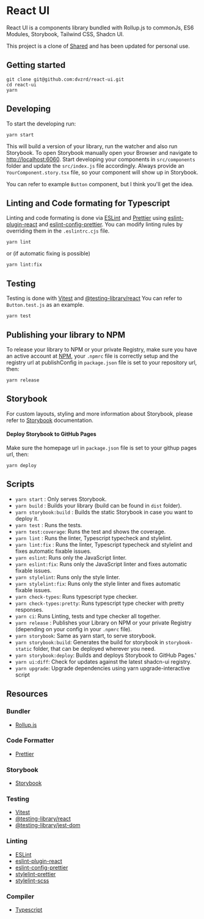 # React UI

React UI is a components library bundled with Rollup.js to commonJs, ES6 Modules, Storybook, Tailwind CSS, Shadcn UI.

This project is a clone of [Shared](https://github.com/behzadam/shared) and has been updated for personal use.

## Getting started

```
git clone git@github.com:dvzrd/react-ui.git
cd react-ui
yarn
```

## Developing

To start the developing run:

```
yarn start
```

This will build a version of your library, run the watcher and also run Storybook.
To open Storybook manually open your Browser and navigate to [http://localhost:6060](http://localhost:6060).
Start developing your components in `src/components` folder and update the `src/index.js` file accordingly.
Always provide an `YourComponent.story.tsx` file, so your component will show up in Storybook.

You can refer to example `Button` component, but I think you'll get the idea.

## Linting and Code formating for Typescript

Linting and code formating is done via [ESLint](https://eslint.org/) and [Prettier](https://prettier.io/) using [eslint-plugin-react](https://www.npmjs.com/package/eslint-plugin-react) and
[eslint-config-prettier](https://github.com/prettier/eslint-config-prettier).
You can modify linting rules by overriding them in the `.eslintrc.cjs` file.

```
yarn lint
```

or (if automatic fixing is possible)

```
yarn lint:fix
```

## Testing

Testing is done with [Vitest](https://vitest.dev/) and [@testing-library/react](https://testing-library.com/docs/react-testing-library/intro/)
You can refer to `Button.test.js` as an example.

```
yarn test
```

## Publishing your library to NPM

To release your library to NPM or your private Registry, make sure you have an active account at [NPM](https://www.npmjs.com/), your `.npmrc` file is correctly setup and the registry url at publishConfig in `package.json` file is set to your repository url, then:

```
yarn release
```

## Storybook

For custom layouts, styling and more information about Storybook, please refer to [Storybook](https://storybook.js.org/basics/writing-stories/) documentation.

#### Deploy Storybook to GitHub Pages

Make sure the homepage url in `package.json` file is set to your githup pages url, then:

```
yarn deploy
```

## Scripts

- `yarn start` : Only serves Storybook.
- `yarn build` : Builds your library (build can be found in `dist` folder).
- `yarn storybook:build` : Builds the static Storybook in case you want to deploy it.
- `yarn test` : Runs the tests.
- `yarn test:coverage`: Runs the test and shows the coverage.
- `yarn lint` : Runs the linter, Typescript typecheck and stylelint.
- `yarn lint:fix` : Runs the linter, Typescript typecheck and stylelint and fixes automatic fixable issues.
- `yarn eslint`: Runs only the JavaScript linter.
- `yarn eslint:fix`: Runs only the JavaScript linter and fixes automatic fixable issues.
- `yarn stylelint`: Runs only the style linter.
- `yarn stylelint:fix`: Runs only the style linter and fixes automatic fixable issues.
- `yarn check-types`: Runs typescript type checker.
- `yarn check-types:pretty`: Runs typescript type checker with pretty responses.
- `yarn ci`: Runs Linting, tests and type checker all together.
- `yarn release` : Publishes your Library on NPM or your private Registry (depending on your config in your `.npmrc` file).
- `yarn storybook`: Same as yarn start, to serve storybook.
- `yarn storybook:build`: Generates the build for storybook in `storybook-static` folder, that can be deployed wherever you need.
- `yarn storybook:deploy`: Builds and deploys Storybook to GitHub Pages.'
- `yarn ui:diff`: Check for updates against the latest shadcn-ui registry.
- `yarn upgrade`: Upgrade dependencies using yarn upgrade-interactive script

## Resources

### Bundler

- [Rollup.js](https://rollupjs.org/guide/en)

### Code Formatter

- [Prettier](https://prettier.io/)

### Storybook

- [Storybook](https://storybook.js.org/)

### Testing

- [Vitest](https://vitest.dev/)
- [@testing-library/react](https://testing-library.com/docs/react-testing-library/intro/)
- [@testing-library/jest-dom](https://github.com/testing-library/jest-dom)

### Linting

- [ESLint](https://eslint.org/)
- [eslint-plugin-react](https://www.npmjs.com/package/eslint-plugin-react)
- [eslint-config-prettier](https://github.com/prettier/eslint-config-prettier)
- [stylelint-prettier](https://github.com/prettier/stylelint-prettier)
- [stylelint-scss](https://github.com/kristerkari/stylelint-scss)

### Compiler

- [Typescript](https://www.typescriptlang.org/)
